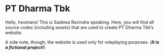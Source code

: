 # PT Dharma Tbk

Hello, hoomans!
This is Sadewa Ravindra speaking. Here, you will find all source codes (including assets) that are used to create PT Dharma Tbk’s website.

A side note, though, the website is used only for roleplaying purposes. (***It is a fictional project!***)
